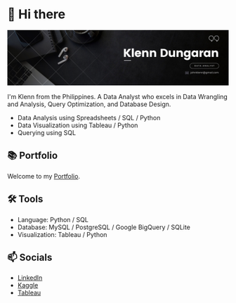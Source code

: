 # 👋 Hi there
![Header](Profile-Header.png)

I'm Klenn from the Philippines. A Data Analyst who excels in Data Wrangling and Analysis, Query Optimization, and Database Design.

* Data Analysis using Spreadsheets / SQL / Python
* Data Visualization using Tableau / Python
* Querying using SQL

## 📚 Portfolio

Welcome to my [Portfolio]([https://github.com/Klekzee/Portfolio-Guide/blob/112f4702f3aba314024599c117390692e9fceac4/README.md](https://github.com/Klekzee/Portfolio-Guide/blob/main/README.md)).

## 🛠️ Tools

* Language: Python / SQL
* Database: MySQL / PostgreSQL / Google BigQuery / SQLite
* Visualization: Tableau / Python

## 📫 Socials

* [LinkedIn](https://www.linkedin.com/in/klenn-dungaran/)
* [Kaggle](https://www.kaggle.com/klekzee)
* [Tableau](https://public.tableau.com/app/profile/john.klenn.andrew.dungaran/vizzes)
